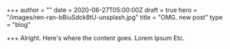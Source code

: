 +++
author = ""
date = 2020-06-27T05:00:00Z
draft = true
hero = "/images/ren-ran-bBiuSdck8tU-unsplash.jpg"
title = "OMG. new post"
type = "blog"

+++
Alright. Here's where the content goes. Lorem Ipsum Etc. 